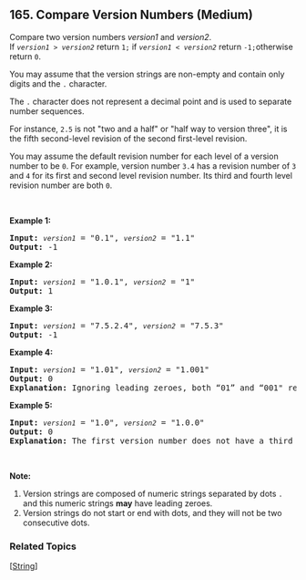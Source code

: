 <!--|This file generated by command(leetcode description); DO NOT EDIT.    |-->
<!--+----------------------------------------------------------------------+-->
<!--|@author    Openset <openset.wang@gmail.com>                           |-->
<!--|@link      https://github.com/openset                                 |-->
<!--|@home      https://github.com/openset/leetcode                        |-->
<!--+----------------------------------------------------------------------+-->

## 165. Compare Version Numbers (Medium)

<p>Compare two version numbers <em>version1</em> and <em>version2</em>.<br />
If <code><em>version1</em> &gt; <em>version2</em></code> return <code>1;</code>&nbsp;if <code><em>version1</em> &lt; <em>version2</em></code> return <code>-1;</code>otherwise return <code>0</code>.</p>

<p>You may assume that the version strings are non-empty and contain only digits and the <code>.</code> character.</p>
<p>The <code>.</code> character does not represent a decimal point and is used to separate number sequences.</p>
<p>For instance, <code>2.5</code> is not &quot;two and a half&quot; or &quot;half way to version three&quot;, it is the fifth second-level revision of the second first-level revision.</p>
<p>You may assume the default revision number for each level of a version number to be <code>0</code>. For example, version number <code>3.4</code> has a revision number of <code>3</code> and <code>4</code> for its first and second level revision number. Its third and fourth level revision number are both <code>0</code>.</p>

<p>&nbsp;</p>

<p><strong>Example 1:</strong></p>
<pre>
<strong>Input:</strong> <code><em>version1</em></code> = &quot;0.1&quot;, <code><em>version2</em></code> = &quot;1.1&quot;
<strong>Output:</strong> -1</pre>

<p><strong>Example 2:</strong></p>
<pre>
<strong>Input: </strong><code><em>version1</em></code> = &quot;1.0.1&quot;, <code><em>version2</em></code> = &quot;1&quot;
<strong>Output:</strong> 1</pre>

<p><strong>Example 3:</strong></p>
<pre>
<strong>Input:</strong> <code><em>version1</em></code> = &quot;7.5.2.4&quot;, <code><em>version2</em></code> = &quot;7.5.3&quot;
<strong>Output:</strong> -1</pre>

<p><strong>Example 4:</strong></p>
<pre>
<strong>Input:</strong> <code><em>version1</em></code> = &quot;1.01&quot;, <code><em>version2</em></code> = &quot;1.001&quot;
<strong>Output:</strong> 0
<strong>Explanation:</strong> Ignoring leading zeroes, both “01” and “001" represent the same number “1”</pre>

<p><strong>Example 5:</strong></p>
<pre>
<strong>Input:</strong> <code><em>version1</em></code> = &quot;1.0&quot;, <code><em>version2</em></code> = &quot;1.0.0&quot;
<strong>Output:</strong> 0
<strong>Explanation:</strong> The first version number does not have a third level revision number, which means its third level revision number is default to "0"</pre>

<p>&nbsp;</p>

<p><strong>Note:</strong></p>
<ol>
<li>Version strings are composed of numeric strings separated by dots <code>.</code> and this numeric strings <strong>may</strong> have leading zeroes. </li>
<li>Version strings do not start or end with dots, and they will not be two consecutive dots.</li>
</ol>

### Related Topics
  [[String](https://github.com/openset/leetcode/tree/master/tag/string/README.md)]
